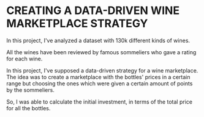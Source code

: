 # CREATING A DATA-DRIVEN WINE MARKETPLACE STRATEGY

In this project, I've analyzed a dataset with 130k different kinds of wines.

All the wines have been reviewed by famous sommeliers who gave a rating for each wine.

In this project, I've supposed a data-driven strategy for a wine marketplace.
The idea was to create a marketplace with the bottles' prices in a certain range but choosing the ones which were given a certain amount of points by the sommeliers.

So, I was able to calculate the initial investment, in terms of the total price for all the bottles.